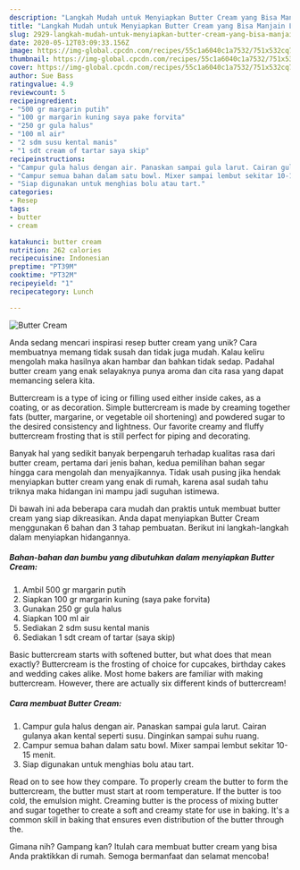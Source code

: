 ```yaml
---
description: "Langkah Mudah untuk Menyiapkan Butter Cream yang Bisa Manjain Lidah"
title: "Langkah Mudah untuk Menyiapkan Butter Cream yang Bisa Manjain Lidah"
slug: 2929-langkah-mudah-untuk-menyiapkan-butter-cream-yang-bisa-manjain-lidah
date: 2020-05-12T03:09:33.156Z
image: https://img-global.cpcdn.com/recipes/55c1a6040c1a7532/751x532cq70/butter-cream-foto-resep-utama.jpg
thumbnail: https://img-global.cpcdn.com/recipes/55c1a6040c1a7532/751x532cq70/butter-cream-foto-resep-utama.jpg
cover: https://img-global.cpcdn.com/recipes/55c1a6040c1a7532/751x532cq70/butter-cream-foto-resep-utama.jpg
author: Sue Bass
ratingvalue: 4.9
reviewcount: 5
recipeingredient:
- "500 gr margarin putih"
- "100 gr margarin kuning saya pake forvita"
- "250 gr gula halus"
- "100 ml air"
- "2 sdm susu kental manis"
- "1 sdt cream of tartar saya skip"
recipeinstructions:
- "Campur gula halus dengan air. Panaskan sampai gula larut. Cairan gulanya akan kental seperti susu. Dinginkan sampai suhu ruang."
- "Campur semua bahan dalam satu bowl. Mixer sampai lembut sekitar 10-15 menit."
- "Siap digunakan untuk menghias bolu atau tart."
categories:
- Resep
tags:
- butter
- cream

katakunci: butter cream 
nutrition: 262 calories
recipecuisine: Indonesian
preptime: "PT39M"
cooktime: "PT32M"
recipeyield: "1"
recipecategory: Lunch

---
```



![Butter Cream](https://img-global.cpcdn.com/recipes/55c1a6040c1a7532/751x532cq70/butter-cream-foto-resep-utama.jpg)

Anda sedang mencari inspirasi resep butter cream yang unik? Cara membuatnya memang tidak susah dan tidak juga mudah. Kalau keliru mengolah maka hasilnya akan hambar dan bahkan tidak sedap. Padahal butter cream yang enak selayaknya punya aroma dan cita rasa yang dapat memancing selera kita.

Buttercream is a type of icing or filling used either inside cakes, as a coating, or as decoration. Simple buttercream is made by creaming together fats (butter, margarine, or vegetable oil shortening) and powdered sugar to the desired consistency and lightness. Our favorite creamy and fluffy buttercream frosting that is still perfect for piping and decorating.

Banyak hal yang sedikit banyak berpengaruh terhadap kualitas rasa dari butter cream, pertama dari jenis bahan, kedua pemilihan bahan segar hingga cara mengolah dan menyajikannya. Tidak usah pusing jika hendak menyiapkan butter cream yang enak di rumah, karena asal sudah tahu triknya maka hidangan ini mampu jadi suguhan istimewa.


Di bawah ini ada beberapa cara mudah dan praktis untuk membuat butter cream yang siap dikreasikan. Anda dapat menyiapkan Butter Cream menggunakan 6 bahan dan 3 tahap pembuatan. Berikut ini langkah-langkah dalam menyiapkan hidangannya.

<!--inarticleads1-->

##### Bahan-bahan dan bumbu yang dibutuhkan dalam menyiapkan Butter Cream:

1. Ambil 500 gr margarin putih
1. Siapkan 100 gr margarin kuning (saya pake forvita)
1. Gunakan 250 gr gula halus
1. Siapkan 100 ml air
1. Sediakan 2 sdm susu kental manis
1. Sediakan 1 sdt cream of tartar (saya skip)


Basic buttercream starts with softened butter, but what does that mean exactly? Buttercream is the frosting of choice for cupcakes, birthday cakes and wedding cakes alike. Most home bakers are familiar with making buttercream. However, there are actually six different kinds of buttercream! 

<!--inarticleads2-->

##### Cara membuat Butter Cream:

1. Campur gula halus dengan air. Panaskan sampai gula larut. Cairan gulanya akan kental seperti susu. Dinginkan sampai suhu ruang.
1. Campur semua bahan dalam satu bowl. Mixer sampai lembut sekitar 10-15 menit.
1. Siap digunakan untuk menghias bolu atau tart.


Read on to see how they compare. To properly cream the butter to form the buttercream, the butter must start at room temperature. If the butter is too cold, the emulsion might. Creaming butter is the process of mixing butter and sugar together to create a soft and creamy state for use in baking. It&#39;s a common skill in baking that ensures even distribution of the butter through the. 

Gimana nih? Gampang kan? Itulah cara membuat butter cream yang bisa Anda praktikkan di rumah. Semoga bermanfaat dan selamat mencoba!
